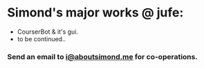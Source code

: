 # Simond's major works @ jufe:
+ CourserBot & it's gui.
+ to be continued..

### Send an email to i@aboutsimond.me for co-operations.
